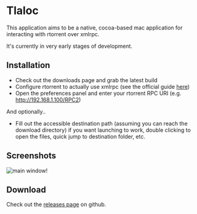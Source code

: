 # Tlaloc

This application aims to be a native, cocoa-based mac application for
interacting with rtorrent over xmlrpc.

It's currently in very early stages of development.

## Installation

- Check out the downloads page and grab the latest build
- Configure rtorrent to actually use xmlrpc (see the official guide [here][1])
- Open the preferences panel and enter your rtorrent RPC URI (e.g. http://192.168.1.100/RPC2)

And optionally..

- Fill out the accessible destination path (assuming you can reach the download
directory) if you want launching to work, double clicking to open the files,
quick jump to destination folder, etc.

[1]: http://libtorrent.rakshasa.no/wiki/RTorrentXMLRPCGuide "here"

## Screenshots

![main window!](http://github.com/gaving/tlaloc/tree/master/site/1.png?raw=true)

## Download

Check out the [releases page](http://github.com/gaving/tlaloc/downloads) on
github.
